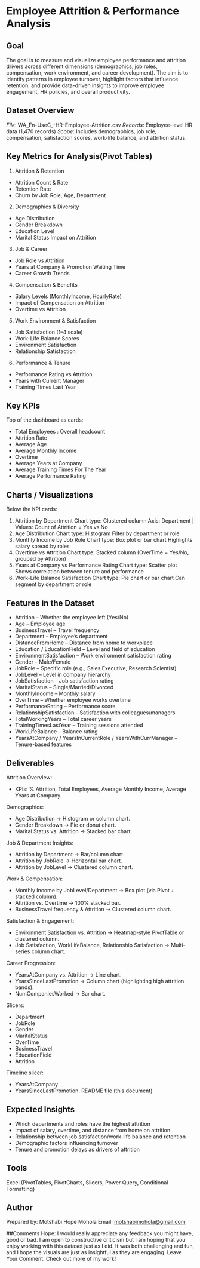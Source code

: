 # Employee Attrition & Performance Analysis
## Goal
The goal is to measure and visualize employee performance and attrition drivers across different dimensions (demographics, job roles, compensation, work environment, and career development). The aim is to identify patterns in employee turnover, highlight factors that influence retention, and provide data-driven insights to improve employee engagement, HR policies, and overall productivity.

## Dataset Overview
*File*: WA_Fn-UseC_-HR-Employee-Attrition.csv
*Records*: Employee-level HR data (1,470 records)
*Scope*: Includes demographics, job role, compensation, satisfaction scores, work-life balance, and attrition status.

## Key Metrics for Analysis(Pivot Tables)
1. Attrition & Retention
- Attrition Count & Rate
- Retention Rate
- Churn by Job Role, Age, Department

2. Demographics & Diversity
- Age Distribution
- Gender Breakdown
- Education Level
- Marital Status Impact on Attrition

3. Job & Career
- Job Role vs Attrition
- Years at Company & Promotion Waiting Time
- Career Growth Trends

4. Compensation & Benefits
- Salary Levels (MonthlyIncome, HourlyRate)
- Impact of Compensation on Attrition
- Overtime vs Attrition

5. Work Environment & Satisfaction
- Job Satisfaction (1–4 scale)
- Work-Life Balance Scores
- Environment Satisfaction
- Relationship Satisfaction

6. Performance & Tenure
- Performance Rating vs Attrition
- Years with Current Manager
- Training Times Last Year

## Key KPIs
Top of the dashboard as cards:
- Total Employees :	Overall headcount
- Attrition Rate
- Average Age
- Average Monthly Income
- Overtime
- Average Years at Company
- Average Training Times For The Year
- Average Performance Rating
  
## Charts / Visualizations
Below the KPI cards:
1. Attrition by Department
Chart type: Clustered column
Axis: Department | Values: Count of Attrition = Yes vs No
2. Age Distribution
Chart type: Histogram
Filter by department or role
3. Monthly Income by Job Role
Chart type: Box plot or bar chart
Highlights salary spread by roles
4. Overtime vs Attrition
Chart type: Stacked column (OverTime = Yes/No, grouped by Attrition)
5. Years at Company vs Performance Rating
Chart type: Scatter plot
Shows correlation between tenure and performance
6. Work-Life Balance Satisfaction
Chart type: Pie chart or bar chart
Can segment by department or role


## Features in the Dataset
- Attrition – Whether the employee left (Yes/No)
- Age – Employee age
- BusinessTravel – Travel frequency
- Department – Employee’s department
- DistanceFromHome – Distance from home to workplace
- Education / EducationField – Level and field of education
- EnvironmentSatisfaction – Work environment satisfaction rating
- Gender – Male/Female
- JobRole – Specific role (e.g., Sales Executive, Research Scientist)
- JobLevel – Level in company hierarchy
- JobSatisfaction – Job satisfaction rating
- MaritalStatus – Single/Married/Divorced
- MonthlyIncome – Monthly salary
- OverTime – Whether employee works overtime
- PerformanceRating – Performance score
- RelationshipSatisfaction – Satisfaction with colleagues/managers
- TotalWorkingYears – Total career years
- TrainingTimesLastYear – Training sessions attended
- WorkLifeBalance – Balance rating
- YearsAtCompany / YearsInCurrentRole / YearsWithCurrManager – Tenure-based features


## Deliverables

Attrition Overview:
- KPIs: % Attrition, Total Employees, Average Monthly Income, Average Years at Company.

Demographics:
- Age Distribution → Histogram or column chart.
- Gender Breakdown → Pie or donut chart.
- Marital Status vs. Attrition → Stacked bar chart.

Job & Department Insights:
- Attrition by Department → Bar/column chart.
- Attrition by JobRole → Horizontal bar chart.
- Attrition by JobLevel → Clustered column chart.

Work & Compensation:
- Monthly Income by JobLevel/Department → Box plot (via Pivot + stacked column).
- Attrition vs. Overtime → 100% stacked bar.
- BusinessTravel frequency & Attrition → Clustered column chart.

Satisfaction & Engagement:
- Environment Satisfaction vs. Attrition → Heatmap-style PivotTable or clustered column.
- Job Satisfaction, WorkLifeBalance, Relationship Satisfaction → Multi-series column chart.

Career Progression:
- YearsAtCompany vs. Attrition → Line chart.
- YearsSinceLastPromotion → Column chart (highlighting high attrition bands).
- NumCompaniesWorked → Bar chart.


Slicers:
- Department
- JobRole
- Gender
- MaritalStatus
- OverTime
- BusinessTravel
- EducationField
- Attrition

Timeline slicer:
- YearsAtCompany
- YearsSinceLastPromotion.
README file (this document)

## Expected Insights
- Which departments and roles have the highest attrition
- Impact of salary, overtime, and distance from home on attrition
- Relationship between job satisfaction/work-life balance and retention
- Demographic factors influencing turnover
- Tenure and promotion delays as drivers of attrition

## Tools
Excel (PivotTables, PivotCharts, Slicers, Power Query, Conditional Formatting)

## Author
Prepared by: Motshabi Hope Mohola
Email: motshabimohola@gmail.com

##Comments
Hope: I would really appreciate any feedback you might have, good or bad. I am open to constructive criticism but I am hoping that you enjoy working with this dataset just as I did. It was both challenging and fun, and I hope the visuals are just as insightful as they are engaging. Leave Your Comment. Check out more of my work!
